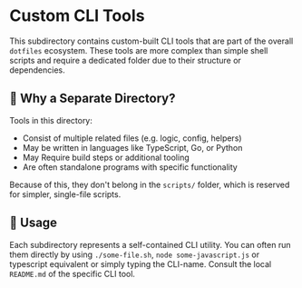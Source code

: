 # Custom CLI Tools

This subdirectory contains custom-built CLI tools that are part of the overall `dotfiles` ecosystem. These tools are more complex than simple shell scripts and require a dedicated folder due to their structure or dependencies.

## 📁 Why a Separate Directory?

Tools in this directory:

- Consist of multiple related files (e.g. logic, config, helpers)
- May be written in languages like TypeScript, Go, or Python
- May Require build steps or additional tooling
- Are often standalone programs with specific functionality

Because of this, they don't belong in the `scripts/` folder, which is reserved for simpler, single-file scripts.

## 🔧 Usage

Each subdirectory represents a self-contained CLI utility. You can often run them directly by using `./some-file.sh`, `node some-javascript.js` or typescript equivalent or simply typing the CLI-name. Consult the local `README.md` of the specific CLI tool.

